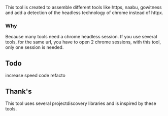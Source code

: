 This tool is created to assemble different tools like https, naabu, gowitness and add a detection of the headless technology of chrome instead of httpx.

### Why

Because many tools need a chrome headless session. If you use several tools, for the same url, you have to open 2 chrome sessions, with this tool, only one session is needed.


## Todo

increase speed
code refacto


## Thank's

This tool uses several projectdiscovery libraries and is inspired by these tools.